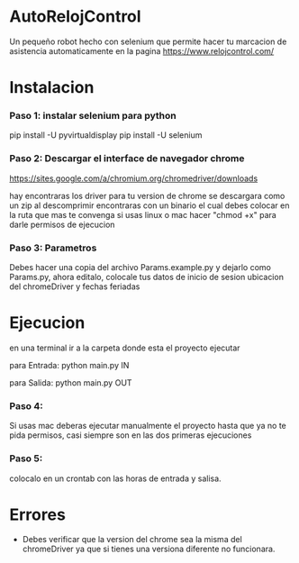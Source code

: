 # AutoRelojControl
Un pequeño robot hecho con selenium que permite hacer tu marcacion de asistencia automaticamente en la pagina https://www.relojcontrol.com/

# Instalacion

### Paso 1: instalar selenium para python

pip install -U pyvirtualdisplay
pip install -U selenium

### Paso 2: Descargar el interface de navegador chrome

https://sites.google.com/a/chromium.org/chromedriver/downloads

hay encontraras los driver para tu version de chrome
se descargara como un zip al descomprimir encontraras con un binario
el cual debes colocar en la ruta que mas te convenga si usas linux o mac
hacer "chmod +x" para darle permisos de ejecucion

### Paso 3: Parametros

Debes hacer una copia del archivo Params.example.py y dejarlo como
Params.py, ahora editalo, colocale tus datos de inicio de sesion
ubicacion del chromeDriver y fechas feriadas

# Ejecucion

en una terminal ir a la carpeta donde esta el proyecto ejecutar

para Entrada:
python main.py IN

para Salida:
python main.py OUT

### Paso 4:

Si usas mac deberas ejecutar manualmente el proyecto hasta que ya no te pida permisos, casi siempre son en las dos primeras ejecuciones

### Paso 5:

colocalo en un crontab con las horas de entrada y salisa.

# Errores

- Debes verificar que la version del chrome sea la misma del chromeDriver
  ya que si tienes una versiona diferente no funcionara.
